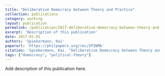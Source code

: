 ```yaml
---
title: "Deliberative Democracy between Theory and Practice"
collection: publications
category: working
layout: publication
permalink: /publication/2017-deliberative-democracy-between-theory-and-practice
excerpt: 'Description of this publication'
date: 2017-01-01
authors: 'Spiekermann, Kai'
paperurl: 'https://philpapers.org/rec/SPINMA'
citation: 'Spiekermann, Kai. "Deliberative Democracy between Theory and Practice."  (2017).'
tags: ["democracy", "political-theory"]
---
```


Add description of this publication here.